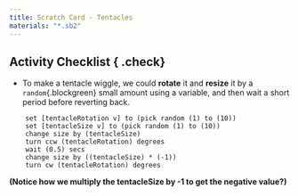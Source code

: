 ```yaml
---
title: Scratch Card - Tentacles
materials: "*.sb2"
---
```


## Activity Checklist { .check}

+ To make a tentacle wiggle, we could **rotate** it and **resize** it by a `random`{.blockgreen} small amount using a variable, and then wait a short period before reverting back.
```blocks
	set [tentacleRotation v] to (pick random (1) to (10))
	set [tentacleSize v] to (pick random (1) to (10))
	change size by (tentacleSize)
	turn ccw (tentacleRotation) degrees
	wait (0.5) secs
	change size by ((tentacleSize) * (-1))
	turn cw (tentacleRotation) degrees
```

**(Notice how we multiply the tentacleSize by -1 to get the negative value?)**
